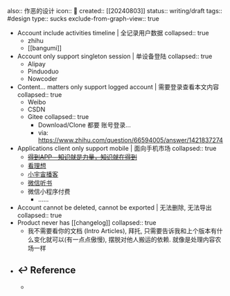 also:: 作恶的设计
icon:: 🤮
created:: [[20240803]]
status:: writing/draft
tags:: #design 
type:: sucks
exclude-from-graph-view:: true

- Account include activities timeline | 全记录用户数据
  collapsed:: true
  - zhihu
  - [[bangumi]]
- Account only support singleton session | 单设备登陆
  collapsed:: true
  - Alipay
  - Pinduoduo
  - Nowcoder
- Content... matters only support logged account | 需要登录查看本文内容
  collapsed:: true
  - Weibo
  - CSDN
  - Gitee
    collapsed:: true
    - Download/Clone 都要 账号登录...
    - via: https://www.zhihu.com/question/66594005/answer/1421837274
- Applications client only support mobile | 面向手机市场
  collapsed:: true
  - ~~[得到APP - 知识就是力量，知识就在得到](https://www.dedao.cn/)~~
  - [看理想](https://www.vistopia.com.cn/)
  - [小宇宙播客](https://www.xiaoyuzhoufm.com/)
  - [微信听书](https://at.qq.com/)
  - 微信小程序付费
    - ......
- Account cannot be deleted, cannot be exported | 无法删除, 无法导出
  collapsed:: true
- Product never has [[changelog]]
  collapsed:: true
  - 我不需要看你的文档 (Intro Articles), 拜托, 只需要告诉我和上个版本有什么变化就可以(有一点点傲慢), 摆脱对他人搬运的依赖. 就像是处理内容农场一样
- ## ↩ Reference
  -